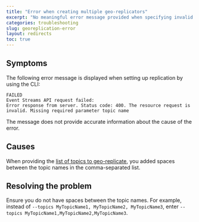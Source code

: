 ```yaml
---
title: "Error when creating multiple geo-replicators"
excerpt: "No meaningful error message provided when specifying invalid topic list format."
categories: troubleshooting
slug: georeplication-error
layout: redirects
toc: true
---
```


## Symptoms

The following error message is displayed when setting up replication by using the CLI:

```
FAILED
Event Streams API request failed:
Error response from server. Status code: 400. The resource request is invalid. Missing required parameter topic name
```

The message does not provide accurate information about the cause of the error.

## Causes

When providing the [list of topics to geo-replicate](../../georeplication/setting-up/#using-the-cli-1), you added spaces between the topic names in the comma-separated list.


## Resolving the problem

Ensure you do not have spaces between the topic names. For example, instead of `--topics MyTopicName1, MyTopicName2, MyTopicName3`, enter `--topics MyTopicName1,MyTopicName2,MyTopicName3`.
